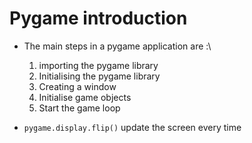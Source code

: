 # Pygame introduction

* The main steps in a pygame application are :\
    1. importing the pygame library
    2. Initialising the pygame library
    3. Creating a window
    4. Initialise game objects
    5. Start the game loop

* `pygame.display.flip()` update the screen every time
